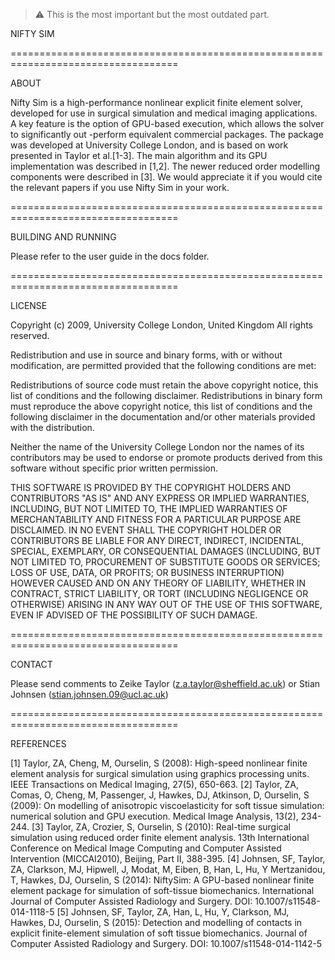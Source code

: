 > :warning: This is the most important but the most outdated part.


NIFTY SIM

===================================================================================

ABOUT

Nifty Sim is a high-performance nonlinear explicit finite element solver, developed
for use in surgical simulation and medical imaging applications. A key feature is
the option of GPU-based execution, which allows the solver to significantly out
-perform equivalent commercial packages. The package was developed at University
College London, and is based on work presented in Taylor et al.[1-3]. The main
algorithm and its GPU implementation was described in [1,2]. The newer reduced order
modelling components were described in [3]. We would appreciate it if you would cite
the relevant papers if you use Nifty Sim in your work.

===================================================================================

BUILDING AND RUNNING

Please refer to the user guide in the docs folder.

===================================================================================

LICENSE

Copyright (c) 2009, University College London, United Kingdom
All rights reserved.

Redistribution and use in source and binary forms, with or without modification, are
permitted provided that the following conditions are met:

Redistributions of source code must retain the above copyright notice, this list of
conditions and the following disclaimer. Redistributions in binary form must
reproduce the above copyright notice, this list of conditions and the following
disclaimer in the documentation and/or other materials provided with the distribution.

Neither the name of the University College London nor the names of its contributors
may be used to endorse or promote products derived from this software without specific
prior written permission.

THIS SOFTWARE IS PROVIDED BY THE COPYRIGHT HOLDERS AND CONTRIBUTORS "AS IS" AND ANY
EXPRESS OR IMPLIED WARRANTIES, INCLUDING, BUT NOT LIMITED TO, THE IMPLIED WARRANTIES
OF MERCHANTABILITY AND FITNESS FOR A PARTICULAR PURPOSE ARE DISCLAIMED. IN NO EVENT
SHALL THE COPYRIGHT HOLDER OR CONTRIBUTORS BE LIABLE FOR ANY DIRECT, INDIRECT,
INCIDENTAL, SPECIAL, EXEMPLARY, OR CONSEQUENTIAL DAMAGES (INCLUDING, BUT NOT LIMITED
TO, PROCUREMENT OF SUBSTITUTE GOODS OR SERVICES; LOSS OF USE, DATA, OR PROFITS; OR
BUSINESS INTERRUPTION) HOWEVER CAUSED AND ON ANY THEORY OF LIABILITY, WHETHER IN
CONTRACT, STRICT LIABILITY, OR TORT (INCLUDING NEGLIGENCE OR OTHERWISE) ARISING IN
ANY WAY OUT OF THE USE OF THIS SOFTWARE, EVEN IF ADVISED OF THE POSSIBILITY OF SUCH
DAMAGE.

===================================================================================

CONTACT

Please send comments to Zeike Taylor (z.a.taylor@sheffield.ac.uk) or 
Stian Johnsen (stian.johnsen.09@ucl.ac.uk)

===================================================================================

REFERENCES

[1] Taylor, ZA, Cheng, M, Ourselin, S (2008): High-speed nonlinear finite element
analysis for surgical simulation using graphics processing units. IEEE Transactions
on Medical Imaging, 27(5), 650-663.
[2] Taylor, ZA, Comas, O, Cheng, M, Passenger, J, Hawkes, DJ, Atkinson, D,
Ourselin, S (2009): On modelling of anisotropic viscoelasticity for soft tissue
simulation: numerical solution and GPU execution. Medical Image Analysis, 13(2),
234-244.
[3] Taylor, ZA, Crozier, S, Ourselin, S (2010): Real-time surgical simulation using
reduced order finite element analysis. 13th International Conference on Medical Image
Computing and Computer Assisted Intervention (MICCAI2010), Beijing, Part II, 388-395.
[4] Johnsen, SF, Taylor, ZA, Clarkson, MJ, Hipwell, J, Modat, M, Eiben, B, Han, L,
Hu, Y Mertzanidou, T, Hawkes, DJ, Ourselin, S (2014): NiftySim: A GPU-based nonlinear
finite element package for simulation of soft-tissue biomechanics. International
Journal of Computer Assisted Radiology and Surgery. DOI: 10.1007/s11548-014-1118-5
[5] Johnsen, SF, Taylor, ZA, Han, L, Hu, Y, Clarkson, MJ, Hawkes, DJ, Ourselin, S
(2015): Detection and modelling of contacts in explicit finite-element simulation
of soft tissue biomechanics. Journal of Computer Assisted Radiology and Surgery.
DOI: 10.1007/s11548-014-1142-5

